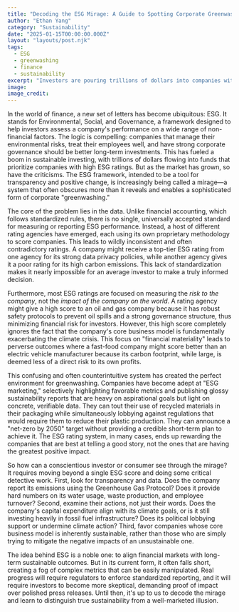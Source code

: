 ```yaml
---
title: "Decoding the ESG Mirage: A Guide to Spotting Corporate Greenwashing"
author: "Ethan Yang"
category: "Sustainability"
date: "2025-01-15T00:00:00.000Z"
layout: "layouts/post.njk"
tags:
  - ESG
  - greenwashing
  - finance
  - sustainability
excerpt: "Investors are pouring trillions of dollars into companies with high ESG ratings, believing they are supporting a sustainable future. But the world of Environmental, Social, and Governance metrics is a murky one, often rewarding savvy marketing over real impact."
image: 
image_credit: 
---
```


In the world of finance, a new set of letters has become ubiquitous: ESG. It stands for Environmental, Social, and Governance, a framework designed to help investors assess a company's performance on a wide range of non-financial factors. The logic is compelling: companies that manage their environmental risks, treat their employees well, and have strong corporate governance should be better long-term investments. This has fueled a boom in sustainable investing, with trillions of dollars flowing into funds that prioritize companies with high ESG ratings. But as the market has grown, so have the criticisms. The ESG framework, intended to be a tool for transparency and positive change, is increasingly being called a mirage—a system that often obscures more than it reveals and enables a sophisticated form of corporate "greenwashing."

The core of the problem lies in the data. Unlike financial accounting, which follows standardized rules, there is no single, universally accepted standard for measuring or reporting ESG performance. Instead, a host of different rating agencies have emerged, each using its own proprietary methodology to score companies. This leads to wildly inconsistent and often contradictory ratings. A company might receive a top-tier ESG rating from one agency for its strong data privacy policies, while another agency gives it a poor rating for its high carbon emissions. This lack of standardization makes it nearly impossible for an average investor to make a truly informed decision.

Furthermore, most ESG ratings are focused on measuring the *risk to the company*, not the *impact of the company on the world*. A rating agency might give a high score to an oil and gas company because it has robust safety protocols to prevent oil spills and a strong governance structure, thus minimizing financial risk for investors. However, this high score completely ignores the fact that the company's core business model is fundamentally exacerbating the climate crisis. This focus on "financial materiality" leads to perverse outcomes where a fast-food company might score better than an electric vehicle manufacturer because its carbon footprint, while large, is deemed less of a direct risk to its own profits.

This confusing and often counterintuitive system has created the perfect environment for greenwashing. Companies have become adept at "ESG marketing," selectively highlighting favorable metrics and publishing glossy sustainability reports that are heavy on aspirational goals but light on concrete, verifiable data. They can tout their use of recycled materials in their packaging while simultaneously lobbying against regulations that would require them to reduce their plastic production. They can announce a "net-zero by 2050" target without providing a credible short-term plan to achieve it. The ESG rating system, in many cases, ends up rewarding the companies that are best at telling a good story, not the ones that are having the greatest positive impact.

So how can a conscientious investor or consumer see through the mirage? It requires moving beyond a single ESG score and doing some critical detective work. First, look for transparency and data. Does the company report its emissions using the Greenhouse Gas Protocol? Does it provide hard numbers on its water usage, waste production, and employee turnover? Second, examine their actions, not just their words. Does the company's capital expenditure align with its climate goals, or is it still investing heavily in fossil fuel infrastructure? Does its political lobbying support or undermine climate action? Third, favor companies whose core business model is inherently sustainable, rather than those who are simply trying to mitigate the negative impacts of an unsustainable one.

The idea behind ESG is a noble one: to align financial markets with long-term sustainable outcomes. But in its current form, it often falls short, creating a fog of complex metrics that can be easily manipulated. Real progress will require regulators to enforce standardized reporting, and it will require investors to become more skeptical, demanding proof of impact over polished press releases. Until then, it's up to us to decode the mirage and learn to distinguish true sustainability from a well-marketed illusion.
